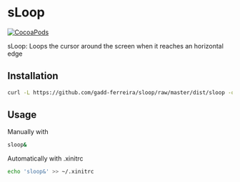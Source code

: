 # sLoop

[![CocoaPods](https://img.shields.io/github/license/gadd-ferreira/sloop.svg?style=for-the-badge)](https://github.com/gadd-ferreira/sloop)

sLoop: Loops the cursor around the screen when it reaches an horizontal edge


## Installation
```bash
curl -L https://github.com/gadd-ferreira/sloop/raw/master/dist/sloop -o /tmp/sloop && chmod +x /tmp/sloop && sudo mv /tmp/sloop /usr/local/bin/
```


## Usage



Manually with



```bash
sloop&
```



Automatically with .xinitrc
```bash
echo 'sloop&' >> ~/.xinitrc
```
